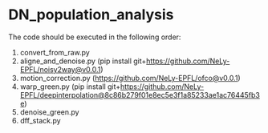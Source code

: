 # DN_population_analysis

The code should be executed in the following order:
1. convert_from_raw.py
2. aligne_and_denoise.py (pip install git+https://github.com/NeLy-EPFL/noisy2way@v0.0.1)
3. motion_correction.py (https://github.com/NeLy-EPFL/ofco@v0.0.1)
4. warp_green.py
(pip install git+https://github.com/NeLy-EPFL/deepinterpolation@8c86b279f01e8ec5e3f1a85233ae1ac76445fb3e)
5. denoise_green.py
6. dff_stack.py
